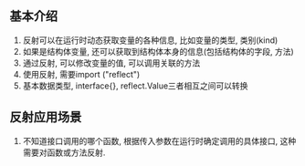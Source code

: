 ## 基本介绍
1. 反射可以在运行时动态获取变量的各种信息, 比如变量的类型, 类别(kind)
2. 如果是结构体变量, 还可以获取到结构体本身的信息(包括结构体的字段, 方法)
3. 通过反射, 可以修改变量的值, 可以调用关联的方法
4. 使用反射, 需要import ("reflect")
5. 基本数据类型, interface{}, reflect.Value三者相互之间可以转换

## 反射应用场景
1. 不知道接口调用的哪个函数, 根据传入参数在运行时确定调用的具体接口, 这种需要对函数或方法反射.
